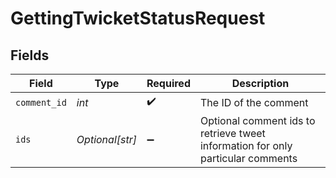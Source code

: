 # GettingTwicketStatusRequest


## Fields

| Field                                                                           | Type                                                                            | Required                                                                        | Description                                                                     |
| ------------------------------------------------------------------------------- | ------------------------------------------------------------------------------- | ------------------------------------------------------------------------------- | ------------------------------------------------------------------------------- |
| `comment_id`                                                                    | *int*                                                                           | :heavy_check_mark:                                                              | The ID of the comment                                                           |
| `ids`                                                                           | *Optional[str]*                                                                 | :heavy_minus_sign:                                                              | Optional comment ids to retrieve tweet information for only particular comments |